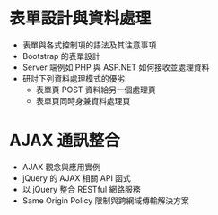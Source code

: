 # 表單設計與資料處理 
  - 表單與各式控制項的語法及其注意事項 
  - Bootstrap 的表單設計 
  - Server 端例如 PHP 與 ASP.NET 如何接收並處理資料 
  - 研討下列資料處理模式的優劣: 
    - 表單頁 POST 資料給另一個處理頁 
    - 表單頁同時身兼資料處理頁 

# AJAX 通訊整合 
  - AJAX 觀念與應用實例 
  - jQuery 的 AJAX 相關 API 函式 
  - 以 jQuery 整合 RESTful 網路服務 
  - Same Origin Policy 限制與跨網域傳輸解決方案
